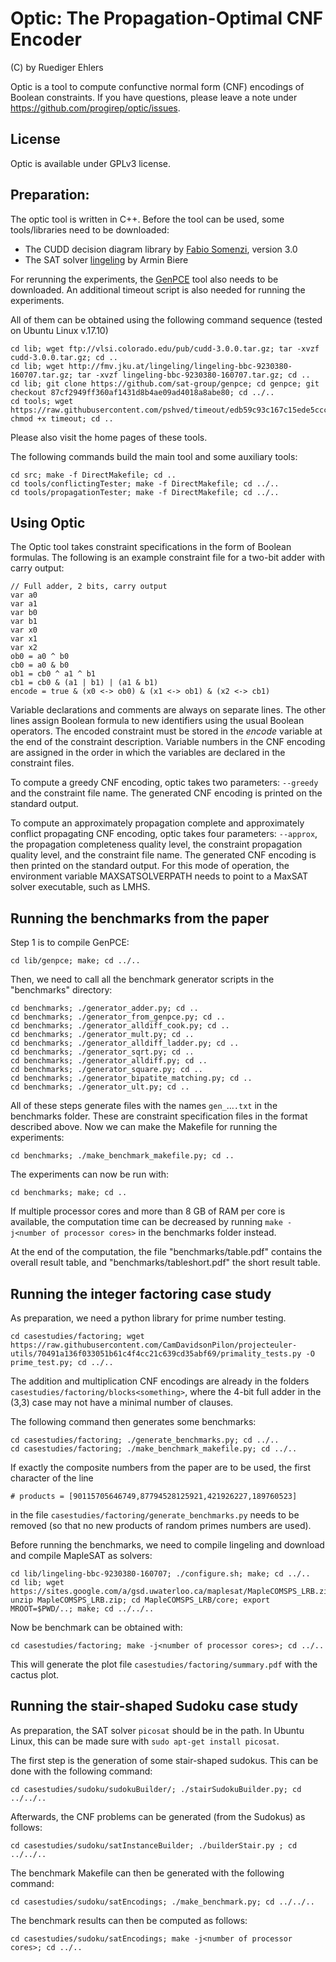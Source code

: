 Optic: The Propagation-Optimal CNF Encoder
===========================================================================
(C) by Ruediger Ehlers

Optic is a tool to compute confunctive normal form (CNF) encodings of Boolean constraints. If you have questions, please leave a note under https://github.com/progirep/optic/issues.

License
-------

Optic is available under GPLv3 license.

Preparation:
------------

The optic tool is written in C++. Before the tool can be used, some tools/libraries need to be downloaded:

- The CUDD decision diagram library by [Fabio Somenzi](http://vlsi.colorado.edu/~fabio/), version 3.0
- The SAT solver [lingeling](http://fmv.jku.at/lingeling/) by Armin Biere

For rerunning the experiments, the [GenPCE](https://github.com/sat-group/genpce) tool also needs to be downloaded. An additional timeout script is also needed for running the experiments.

All of them can be obtained using the following command sequence (tested on Ubuntu Linux v.17.10)

    cd lib; wget ftp://vlsi.colorado.edu/pub/cudd-3.0.0.tar.gz; tar -xvzf cudd-3.0.0.tar.gz; cd ..
    cd lib; wget http://fmv.jku.at/lingeling/lingeling-bbc-9230380-160707.tar.gz; tar -xvzf lingeling-bbc-9230380-160707.tar.gz; cd ..
    cd lib; git clone https://github.com/sat-group/genpce; cd genpce; git checkout 87cf2949ff360af1431d8b4ae09ad4018a8abe80; cd ../..
    cd tools; wget https://raw.githubusercontent.com/pshved/timeout/edb59c93c167c15ede5ccc2795e1abee25ebf9b4/timeout; chmod +x timeout; cd ..

Please also visit the home pages of these tools.

The following commands build the main tool and some auxiliary tools:
    
    cd src; make -f DirectMakefile; cd ..
    cd tools/conflictingTester; make -f DirectMakefile; cd ../..
    cd tools/propagationTester; make -f DirectMakefile; cd ../..


Using Optic
--------------------------

The Optic tool takes constraint specifications in the form of Boolean formulas. The following is an example constraint file for a two-bit adder with carry output:

    // Full adder, 2 bits, carry output
    var a0
    var a1
    var b0
    var b1
    var x0
    var x1
    var x2
    ob0 = a0 ^ b0
    cb0 = a0 & b0
    ob1 = cb0 ^ a1 ^ b1
    cb1 = cb0 & (a1 | b1) | (a1 & b1)
    encode = true & (x0 <-> ob0) & (x1 <-> ob1) & (x2 <-> cb1)

Variable declarations and comments are always on separate lines. The other lines assign Boolean formula to new identifiers using the usual Boolean operators. The encoded constraint must be stored in the _encode_ variable at the end of the constraint description. Variable numbers in the CNF encoding are assigned in the order in which the variables are declared in the constraint files.

To compute a greedy CNF encoding, optic takes two parameters: `--greedy` and the constraint file name. The generated CNF encoding is printed on the standard output.

To compute an approximately propagation complete and approximately conflict propagating CNF encoding, optic takes four parameters: `--approx`, the propagation completeness quality level, the constraint propagation quality level, and the constraint file name. The generated CNF encoding is then printed on the standard output. For this mode of operation, the environment variable MAXSATSOLVERPATH needs to point to a MaxSAT solver executable, such as LMHS.


Running the benchmarks from the paper
-------------------------------------

Step 1 is to compile GenPCE:

    cd lib/genpce; make; cd ../..
    
Then, we need to call all the benchmark generator scripts in the "benchmarks" directory:

    cd benchmarks; ./generator_adder.py; cd ..
    cd benchmarks; ./generator_from_genpce.py; cd ..
    cd benchmarks; ./generator_alldiff_cook.py; cd ..
    cd benchmarks; ./generator_mult.py; cd ..
    cd benchmarks; ./generator_alldiff_ladder.py; cd ..
    cd benchmarks; ./generator_sqrt.py; cd ..
    cd benchmarks; ./generator_alldiff.py; cd ..
    cd benchmarks; ./generator_square.py; cd ..
    cd benchmarks; ./generator_bipatite_matching.py; cd ..
    cd benchmarks; ./generator_ult.py; cd ..

All of these steps generate files with the names `gen_`...`.txt` in the benchmarks folder. These are constraint specification files in the format described above. Now we can make the Makefile for running the experiments:

    cd benchmarks; ./make_benchmark_makefile.py; cd ..
    
The experiments can now be run with:
    
    cd benchmarks; make; cd ..
    
If multiple processor cores and more than 8 GB of RAM per core is available, the computation time can be decreased by running `make -j<number of processor cores>` in the benchmarks folder instead. 

At the end of the computation, the file "benchmarks/table.pdf" contains the overall result table, and "benchmarks/tableshort.pdf" the short result table.


Running the integer factoring case study
----------------------------------------

As preparation, we need a python library for prime number testing.

    cd casestudies/factoring; wget https://raw.githubusercontent.com/CamDavidsonPilon/projecteuler-utils/70491a136f033051b61c4f4cc21c639cd35abf69/primality_tests.py -O prime_test.py; cd ../..

The addition and multiplication CNF encodings are already in the folders `casestudies/factoring/blocks<something>`, where the 4-bit full adder in the (3,3) case may not have a minimal number of clauses.
    
The following command then generates some benchmarks:

    cd casestudies/factoring; ./generate_benchmarks.py; cd ../..
    cd casestudies/factoring; ./make_benchmark_makefile.py; cd ../..
    
If exactly the composite numbers from the paper are to be used, the first character of the line

    # products = [90115705646749,87794528125921,421926227,189760523]

in the file `casestudies/factoring/generate_benchmarks.py` needs to be removed (so that no new products of random primes numbers are used).

Before running the benchmarks, we need to compile lingeling and download and compile MapleSAT as solvers:

    cd lib/lingeling-bbc-9230380-160707; ./configure.sh; make; cd ../..
    cd lib; wget https://sites.google.com/a/gsd.uwaterloo.ca/maplesat/MapleCOMSPS_LRB.zip; unzip MapleCOMSPS_LRB.zip; cd MapleCOMSPS_LRB/core; export MROOT=$PWD/..; make; cd ../../..
    
Now be benchmark can be obtained with:
    
    cd casestudies/factoring; make -j<number of processor cores>; cd ../..

This will generate the plot file `casestudies/factoring/summary.pdf` with the cactus plot.


Running the stair-shaped Sudoku case study
------------------------------------------
As preparation, the SAT solver `picosat` should be in the path. In Ubuntu Linux, this can be made sure with `sudo apt-get install picosat`.

The first step is the generation of some stair-shaped sudokus. This can be done with the following command:

    cd casestudies/sudoku/sudokuBuilder/; ./stairSudokuBuilder.py; cd ../../..
    
Afterwards, the CNF problems can be generated (from the Sudokus) as follows:

    cd casestudies/sudoku/satInstanceBuilder; ./builderStair.py ; cd ../../..
    
The benchmark Makefile can then be generated with the following command:

    cd casestudies/sudoku/satEncodings; ./make_benchmark.py; cd ../../..

The benchmark results can then be computed as follows:

    cd casestudies/sudoku/satEncodings; make -j<number of processor cores>; cd ../..

